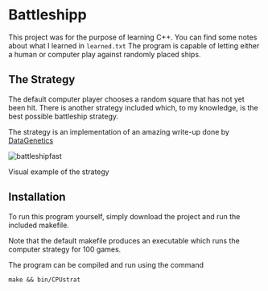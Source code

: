 # Battleshipp

This project was for the purpose of learning C++. You can find some notes about what I learned in `learned.txt` The program is capable of letting either a human or computer play against randomly placed ships.

## The Strategy
The default computer player chooses a random square that has not yet been hit. There is another strategy included which, to my knowledge, is the best possible battleship strategy.

The strategy is an implementation of an amazing write-up done by [DataGenetics](https://www.datagenetics.com/blog/december32011/)




![battleshipfast](https://user-images.githubusercontent.com/35354196/130553440-ef5f03fc-3da0-486d-8f02-17af0aea79c0.gif)

<p style="font-size:14px">Visual example of the strategy</p>



## Installation
To run this program yourself, simply download the project and run the included makefile.

Note that the default makefile produces an executable which runs the computer strategy for 100 games.

The program can be compiled and run using the command
```console
make && bin/CPUstrat
```
